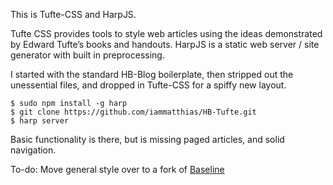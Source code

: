 This is Tufte-CSS and HarpJS.

Tufte CSS provides tools to style web articles using the ideas demonstrated by Edward Tufte’s books and handouts. HarpJS is a static web server / site generator with built in preprocessing.

I started with the standard HB-Blog boilerplate, then stripped out the unessential files, and dropped in Tufte-CSS for a spiffy new layout.

```
$ sudo npm install -g harp
$ git clone https://github.com/iammatthias/HB-Tufte.git
$ harp server
```

Basic functionality is there, but is missing paged articles, and solid navigation.  


To-do: Move general style over to a fork of [Baseline](https://github.com/rosshj/baseline)
